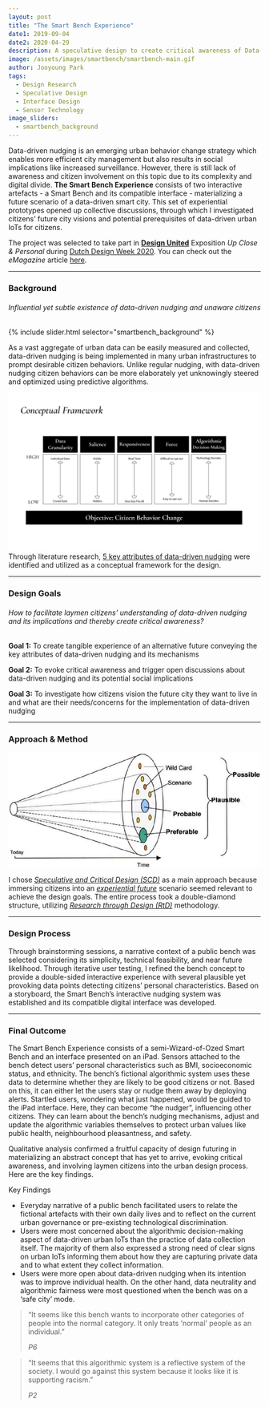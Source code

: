 ```yaml
---
layout: post
title: "The Smart Bench Experience"
date1: 2019-09-04
date2: 2020-04-29
description: A speculative design to create critical awareness of Data-driven Nudging in the Smart City
image: /assets/images/smartbench/smartbench-main.gif
author: Jooyoung Park
tags: 
  - Design Research
  - Speculative Design
  - Interface Design
  - Sensor Technology
image_sliders:
  - smartbench_background
---
```

Data-driven nudging is an emerging urban behavior change strategy which enables more efficient city management but also results in social implications like increased surveillance. However, there is still lack of awareness and citizen involvement on this topic due to its complexity and digital divide. **The Smart Bench Experience** consists of two interactive artefacts - a Smart Bench and its compatible interface - materializing a future scenario of a data-driven smart city. This set of experiential prototypes opened up collective discussions, through which I investigated citizens’ future city visions and potential prerequisites of data-driven urban IoTs for citizens.

The project was selected to take part in **<a href="https://ddw.nl/en/video/79/design-united-silent-power" target="_blank">Design United</a>** Exposition *Up Close & Personal* during <a href="https://ddw.nl/" target="_blank">Dutch Design Week 2020</a>. You can check out the *eMagazine* article <a href="https://2020.design-united.nl/day-4-silent-power/the-smart-bench-experience/" target="_blank">here</a>.

<hr/>

### Background
<!-- &nbsp; -->
###### *Influential yet subtle existence of data-driven nudging and unaware citizens*

{% include slider.html selector="smartbench_background" %}
<!-- &nbsp; -->
As a vast aggregate of urban data can be easily measured and collected, data-driven nudging is being implemented in many urban infrastructures to prompt desirable citizen behaviors. Unlike regular nudging, with data-driven nudging citizen behaviors can be more elaborately yet unknowingly steered and optimized using predictive algorithms. 

![5 Key Attributes of Data-driven Nudging](/assets/images/smartbench/conceptual_framework.jpg)
Through literature research, <ins>5 key attributes of data-driven nudging</ins> were identified and utilized as a conceptual framework for the design.

<hr/>

### Design Goals

###### *How to facilitate laymen citizens’ understanding of data-driven nudging and its implications and thereby create critical awareness?*
**Goal 1:** To create tangible experience of an alternative future conveying the key attributes of data-driven nudging and its mechanisms

**Goal 2:** To evoke critical awareness and trigger open discussions about data-driven nudging and its potential social implications

**Goal 3:** To investigate how citizens vision the future city they want to live in and what are their needs/concerns for the implementation of data-driven nudging
<hr/>

### Approach & Method

![The Future Cone](/assets/images/smartbench/The-futures-cone-by-Voros.png)

I chose *<a href="https://speculativeedu.eu/about/" target="_blank">Speculative and Critical Design (SCD)</a>* as a main approach because immersing citizens into an *<a href="https://futuryst.blogspot.com/2018/10/experiential-futures-brief-outline.html" target="_blank">experiential future</a>* scenario seemed relevant to achieve the design goals. The entire process took a double-diamond structure, utilizing *<a href="https://www.interaction-design.org/literature/book/the-encyclopedia-of-human-computer-interaction-2nd-ed/research-through-design" target="_blank">Research through Design (RtD)</a>* methodology.
<hr/>

### Design Process
Through brainstorming sessions, a narrative context of a public bench was selected considering its simplicity, technical feasibility, and near future likelihood. Through iterative user testing, I refined the bench concept to provide a double-sided interactive experience with several plausible yet provoking data points detecting citizens’ personal characteristics. Based on a storyboard, the Smart Bench’s interactive nudging system was established and its compatible digital interface was developed.
<hr/>

### Final Outcome
The Smart Bench Experience consists of a semi-Wizard-of-Ozed Smart Bench and an interface presented on an iPad. Sensors attached to the bench detect users’ personal characteristics such as BMI, socioeconomic status, and ethnicity. The bench’s fictional algorithmic system uses these data to determine whether they are likely to be good citizens or not. Based on this, it can either let the users stay or nudge them away by deploying alerts. Startled users, wondering what just happened, would be guided to the iPad interface. Here, they can become “the nudger”, influencing other citizens. They can learn about the bench’s nudging mechanisms, adjust and update the algorithmic variables themselves to protect urban values like public health, neighbourhood pleasantness, and safety. 

Qualitative analysis confirmed a fruitful capacity of design futuring in materializing an abstract concept that has yet to arrive, evoking critical awareness, and involving laymen citizens into the urban design process. Here are the key findings.

Key Findings
<ul>
  <li>Everyday narrative of a public bench facilitated users to relate the fictional artefacts with their own daily lives and to reflect on the current urban governance or pre-existing technological discrimination.</li>
  <li>Users were most concerned about the algorithmic decision-making aspect of data-driven urban IoTs than the practice of data collection itself. The majority of them also expressed a strong need of clear signs on urban IoTs informing them about how they are capturing private data and to what extent they collect information.</li>
  <li>Users were more open about data-driven nudging when its intention was to improve individual health. On the other hand, data neutrality and algorithmic fairness were most questioned when the bench was on a ‘safe city’ mode.</li>
</ul>

<blockquote>
  <p>“It seems like this bench wants to incorporate other categories of people into the normal category. It only treats ‘normal’ people as an individual.”</p>
  <cite>P6</cite>
</blockquote>
<blockquote>
  <p>“It seems that this algorithmic system is a reflective system of the society. I would go against this system because it looks like it is supporting racism.”</p>
  <cite>P2</cite>
</blockquote>

 





